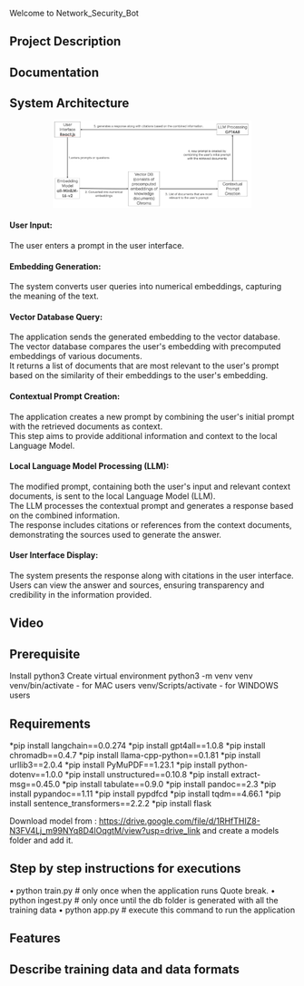 Welcome to Network_Security_Bot
<h2> Project Description </h2>
<h2> Documentation </h2>
<h2> System Architecture </h2>
<p align="center">
  <img src="System Architecture.png" width="350" title="sys arch">
</p>
<p>
  <h4>User Input:</h4>
  The user enters a prompt in the user interface.
  <h4>Embedding Generation:</h4>
  The system converts user queries into numerical embeddings, capturing the meaning of the text.
  <h4>Vector Database Query:</h4>
  The application sends the generated embedding to the vector database.</br>
  The vector database compares the user's embedding with precomputed embeddings of various documents.</br>
  It returns a list of documents that are most relevant to the user's prompt based on the similarity of their embeddings to the user's embedding.
  <h4>Contextual Prompt Creation:</h4>
  The application creates a new prompt by combining the user's initial prompt with the retrieved documents as context.</br>
  This step aims to provide additional information and context to the local Language Model.
  <h4>Local Language Model Processing (LLM):</h4>
  The modified prompt, containing both the user's input and relevant context documents, is sent to the local Language Model (LLM).</br>
  The LLM processes the contextual prompt and generates a response based on the combined information.</br>
  The response includes citations or references from the context documents, demonstrating the sources used to generate the answer.
  <h4>User Interface Display:</h4>
  The system presents the response along with citations in the user interface.</br>
  Users can view the answer and sources, ensuring transparency and credibility in the information provided.
</p>
<h2> Video </h2> 
<h2> Prerequisite </h2>
Install python3
Create virtual environment
python3 -m venv venv
venv/bin/activate - for MAC users
venv/Scripts/activate - for WINDOWS users
<h2> Requirements </h2>
*pip install langchain==0.0.274 
*pip install gpt4all==1.0.8 
*pip install chromadb==0.4.7 
*pip install llama-cpp-python==0.1.81
*pip install urllib3==2.0.4 
*pip install PyMuPDF==1.23.1 
*pip install python-dotenv==1.0.0 
*pip install unstructured==0.10.8 
*pip install extract-msg==0.45.0
*pip install tabulate==0.9.0
*pip install pandoc==2.3 
*pip install pypandoc==1.11 
*pip install pypdfcd
*pip install tqdm==4.66.1
*pip install sentence_transformers==2.2.2 
*pip install flask


Download model from : https://drive.google.com/file/d/1RHfTHIZ8-N3FV4Lj_m99NYq8D4lOqgtM/view?usp=drive_link and create a models folder and add it.

<h2> Step by step instructions for executions </h2>

•	python train.py  # only once when the application runs
Quote break.
•	python ingest.py # only once until the db folder is generated with all the training data
•	python app.py    # execute this command to run the application

<h2> Features </h2>
<h2> Describe training data and data formats </h2>

